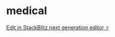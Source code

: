 # medical

[Edit in StackBlitz next generation editor ⚡️](https://stackblitz.com/~/github.com/williamfsca/medical)